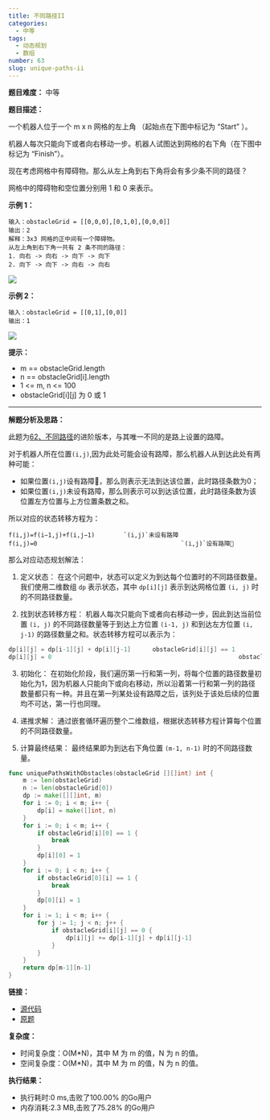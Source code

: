 ```yaml
---
title: 不同路径II
categories:
  - 中等
tags:
  - 动态规划
  - 数组
number: 63
slug: unique-paths-ii
---
```


**题目难度：** 中等

**题目描述：**

一个机器人位于一个 m x n 网格的左上角 （起始点在下图中标记为 “Start” ）。

机器人每次只能向下或者向右移动一步。机器人试图达到网格的右下角（在下图中标记为 “Finish”）。

现在考虑网格中有障碍物。那么从左上角到右下角将会有多少条不同的路径？

网格中的障碍物和空位置分别用 1 和 0 来表示。

**示例 1：**

```
输入：obstacleGrid = [[0,0,0],[0,1,0],[0,0,0]] 
输出：2 
解释：3x3 网格的正中间有一个障碍物。 
从左上角到右下角一共有 2 条不同的路径： 
1. 向右 -> 向右 -> 向下 -> 向下 
2. 向下 -> 向下 -> 向右 -> 向右 
```
![](/img/leetcode/63不同路径II/robot1.jpg)

**示例 2：**
```
输入：obstacleGrid = [[0,1],[0,0]] 
输出：1
```

![](/img/leetcode/63不同路径II/robot2.jpg)

**提示：**
- m == obstacleGrid.length
- n == obstacleGrid[i].length
- 1 <= m, n <= 100 
- obstacleGrid[i][j] 为 0 或 1

---
**解题分析及思路：**

此题为[62、不同路径](../leetcode/62不同路径)的进阶版本，与其唯一不同的是路上设置的路障。

对于机器人所在位置`(i,j)`,因为此处可能会设有路障，那么机器人从到达此处有两种可能：

- 如果位置`(i,j)`设有路障🚧，那么则表示无法到达该位置，此时路径条数为0；
- 如果位置`(i,j)`未设有路障，那么则表示可以到达该位置，此时路径条数为该位置左方位置与上方位置条数之和。

所以对应的状态转移方程为：

````
f(i,j)=f(i−1,j)+f(i,j−1)		`(i,j)`未设有路障
f(i,j)=0										`(i,j)`设有路障🚧
````

那么对应动态规划解法：

1. 定义状态： 在这个问题中，状态可以定义为到达每个位置时的不同路径数量。我们使用二维数组 `dp` 表示状态，其中 `dp[i][j]` 表示到达网格位置 `(i, j)` 时的不同路径数量。

2. 找到状态转移方程： 机器人每次只能向下或者向右移动一步，因此到达当前位置 `(i, j)` 的不同路径数量等于到达上方位置 `(i-1, j)` 和到达左方位置 `(i, j-1)` 的路径数量之和。状态转移方程可以表示为：
```go
dp[i][j] = dp[i-1][j] + dp[i][j-1]		obstacleGrid[i][j] == 1
dp[i][j] = 0													obstacleGrid[i][j] == 0
```
3. 初始化： 在初始化阶段，我们遍历第一行和第一列，将每个位置的路径数量初始化为1，因为机器人只能向下或向右移动，所以沿着第一行和第一列的路径数量都只有一种。并且在第一列某处设有路障之后，该列处于该处后续的位置均不可达，第一行也同理。

4. 递推求解： 通过嵌套循环遍历整个二维数组，根据状态转移方程计算每个位置的不同路径数量。

5. 计算最终结果： 最终结果即为到达右下角位置 `(m-1, n-1)` 时的不同路径数量。

```go
func uniquePathsWithObstacles(obstacleGrid [][]int) int {
	m := len(obstacleGrid)
	n := len(obstacleGrid[0])
	dp := make([][]int, m)
	for i := 0; i < m; i++ {
		dp[i] = make([]int, n)
	}
	for i := 0; i < m; i++ {
		if obstacleGrid[i][0] == 1 {
			break
		}
		dp[i][0] = 1
	}
	for i := 0; i < n; i++ {
		if obstacleGrid[0][i] == 1 {
			break
		}
		dp[0][i] = 1
	}
	for i := 1; i < m; i++ {
		for j := 1; j < n; j++ {
			if obstacleGrid[i][j] == 0 {
				dp[i][j] += dp[i-1][j] + dp[i][j-1]
			}
		}
	}
	return dp[m-1][n-1]
}
```

**链接：**

- [源代码](https://github.com/lomtom/algorithm-go/blob/main/leetcode/63不同路径II_test.go)
- [原题](https://leetcode.cn/problems/unique-paths-ii/)

**复杂度：**

- 时间复杂度：O(M*N)，其中 M 为 m 的值，N 为 n 的值。
- 空间复杂度：O(M*N)，其中 M 为 m 的值，N 为 n 的值。

**执行结果：**

- 执行耗时:0 ms,击败了100.00% 的Go用户
- 内存消耗:2.3 MB,击败了75.28% 的Go用户
